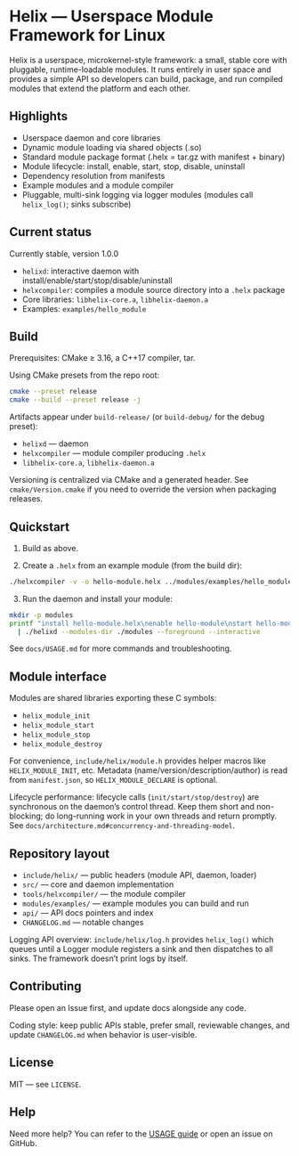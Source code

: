# Helix — Userspace Module Framework for Linux

Helix is a userspace, microkernel-style framework: a small, stable core with pluggable,
runtime-loadable modules. It runs entirely in user space and provides a simple API so
developers can build, package, and run compiled modules that extend the platform and
each other.

## Highlights

- Userspace daemon and core libraries
- Dynamic module loading via shared objects (.so)
- Standard module package format (.helx = tar.gz with manifest + binary)
- Module lifecycle: install, enable, start, stop, disable, uninstall
- Dependency resolution from manifests
- Example modules and a module compiler
- Pluggable, multi-sink logging via logger modules (modules call `helix_log()`; sinks subscribe)

## Current status

Currently stable, version 1.0.0

- `helixd`: interactive daemon with install/enable/start/stop/disable/uninstall
- `helxcompiler`: compiles a module source directory into a `.helx` package
- Core libraries: `libhelix-core.a`, `libhelix-daemon.a`
- Examples: `examples/hello_module`

## Build

Prerequisites: CMake ≥ 3.16, a C++17 compiler, tar.

Using CMake presets from the repo root:

```bash
cmake --preset release
cmake --build --preset release -j
```

Artifacts appear under `build-release/` (or `build-debug/` for the debug preset):

- `helixd` — daemon
- `helxcompiler` — module compiler producing `.helx`
- `libhelix-core.a`, `libhelix-daemon.a`

Versioning is centralized via CMake and a generated header. See `cmake/Version.cmake` if you
need to override the version when packaging releases.

## Quickstart

1. Build as above.

2. Create a `.helx` from an example module (from the build dir):

```bash
./helxcompiler -v -o hello-module.helx ../modules/examples/hello_module/
```

3. Run the daemon and install your module:

```bash
mkdir -p modules
printf "install hello-module.helx\nenable hello-module\nstart hello-module\nstatus\nexit\n" \
  | ./helixd --modules-dir ./modules --foreground --interactive
```

See `docs/USAGE.md` for more commands and troubleshooting.

## Module interface

Modules are shared libraries exporting these C symbols:

- `helix_module_init`
- `helix_module_start`
- `helix_module_stop`
- `helix_module_destroy`

For convenience, `include/helix/module.h` provides helper macros like
`HELIX_MODULE_INIT`, etc. Metadata (name/version/description/author) is read from `manifest.json`,
so `HELIX_MODULE_DECLARE` is optional.

Lifecycle performance: lifecycle calls (`init/start/stop/destroy`) are synchronous on the daemon’s control thread. Keep them short and non-blocking; do long-running work in your own threads and return promptly. See `docs/architecture.md#concurrency-and-threading-model`.

## Repository layout

- `include/helix/` — public headers (module API, daemon, loader)
- `src/` — core and daemon implementation
- `tools/helxcompiler/` — the module compiler
- `modules/examples/` — example modules you can build and run
- `api/` — API docs pointers and index
- `CHANGELOG.md` — notable changes

Logging API overview: `include/helix/log.h` provides `helix_log()` which queues until a Logger module registers a sink and then dispatches to all sinks. The framework doesn’t print logs by itself.

## Contributing

Please open an Issue first, and update docs alongside any code.

Coding style: keep public APIs stable, prefer small, reviewable changes, and
update `CHANGELOG.md` when behavior is user-visible.

## License

MIT — see `LICENSE`.

## Help

Need more help? You can refer to the [USAGE guide](docs/USAGE.md) or open an issue on GitHub.
